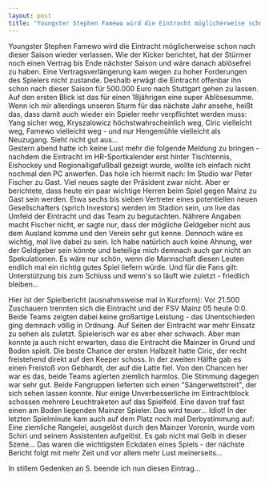 ```yaml
---
layout: post
title: "Youngster Stephen Famewo wird die Eintracht möglicherweise schon nach dieser Saison wieder verlassen."
---
```


Youngster Stephen Famewo wird die Eintracht möglicherweise schon nach dieser Saison wieder verlassen. Wie der Kicker berichtet, hat der Stürmer noch einen Vertrag bis Ende nächster Saison und wäre danach ablösefrei zu haben. Eine Vertragsverlängerung kam wegen zu hoher Forderungen des Spielers nicht zustande. Deshalb erwägt die Eintracht offenbar ihn schon nach dieser Saison für 500.000 Euro nach Stuttgart gehen zu lassen. Auf den ersten Blick ist das für einen 18jährigen eine super Ablösesumme. Wenn ich mir allerdings unseren Sturm für das nächste Jahr ansehe, heißt das, dass damit auch wieder ein Spieler mehr verpflichtet werden muss: Yang sicher weg, Kryszalowicz höchstwahrscheinlich weg, Ciric vielleicht weg, Famewo vielleicht weg - und nur Hengemühle vielleicht als Neuzugang. Sieht nicht gut aus...  
Gestern abend hatte ich keine Lust mehr die folgende Meldung zu bringen - nachdem die Eintracht im HR-Sportkalender erst hinter Tischtennis, Eishockey und Regionalligafußball gezeigt wurde, wollte ich einfach nicht nochmal den PC anwerfen. Das hole ich hiermit nach: Im Studio war Peter Fischer zu Gast. Viel neues sagte der Präsident zwar nicht. Aber er berichtete, dass heute ein paar wichtige Herren beim Spiel gegen Mainz zu Gast sein werden. Etwa sechs bis sieben Vertreter eines potentiellen neuen Gesellschafters (sprich Investors) werden im Stadion sein, um live das Umfeld der Eintracht und das Team zu begutachten. Nährere Angaben macht Fischer nicht, er sagte nur, dass der mögliche Geldgeber nicht aus dem Ausland komme und den Verein sehr gut kenne. Dennoch wäre es wichtig, mal live dabei zu sein. Ich habe natürlich auch keine Ahnung, wer der Geldgeber sein könnte und beteilige mich demnach auch gar nicht an Spekulationen. Es wäre nur schön, wenn die Mannschaft diesen Leuten endlich mal ein richtig gutes Spiel liefern würde. Und für die Fans gilt: Unterstützung bis zum Schluss und wenn's so läuft wie zuletzt - friedlich bleiben...  
  
Hier ist der Spielbericht (ausnahmsweise mal in Kurzform): Vor 21.500 Zuschauern trennten sich die Eintracht und der FSV Mainz 05 heute 0:0. Beide Teams zeigten dabei keine großartige Leistung - das Unentschieden ging demnach völlig in Ordnung. Auf Seiten der Eintracht war mehr Einsatz zu sehen als zuletzt. Spielerisch war es aber eher schwach. Aber man konnte ja auch nicht erwarten, dass die Eintracht die Mainzer in Grund und Boden spielt. Die beste Chance der ersten Halbzeit hatte Ciric, der recht freistehend direkt auf den Keeper schoss. In der zweiten Hälfte gab es einen Freistoß von Gebhardt, der auf die Latte fiel. Von den Chancen her war es das, beide Teams agierten ziemlich harmlos. Die Stimmung dagegen war sehr gut. Beide Fangruppen lieferten sich einen "Sängerwettstreit", der sich sehen lassen konnte. Nur einige Unverbesserliche im Eintrachtblock schossen mehrere Leuchtraketen auf das Spielfeld. Eine davon traf fast einen am Boden liegenden Mainzer Spieler. Das wird teuer... Idiot! In der letzten Spielminute kam auch auf dem Platz noch mal Derbystimmung auf: Eine ziemliche Rangelei, ausgelöst durch den Mainzer Voronin, wurde vom Schiri und seinem Assistenten aufgelöst. Es gab nicht mal Gelb in dieser Szene... Das waren die wichtigsten Eckdaten eines Spiels - der nächste Bericht folgt mit mehr Zeit und vor allem mehr Lust meinerseits...  
  
In stillem Gedenken an S. beende ich nun diesen Eintrag...
